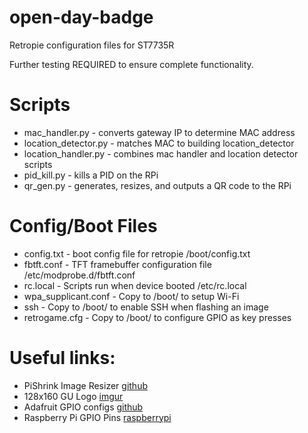 # open-day-badge

Retropie configuration files for ST7735R

Further testing REQUIRED to ensure complete functionality. 

# Scripts
- mac_handler.py - converts gateway IP to determine MAC address
- location_detector.py - matches MAC to building location_detector
- location_handler.py - combines mac handler and location detector scripts
- pid_kill.py - kills a PID on the RPi
- qr_gen.py - generates, resizes, and outputs a QR code to the RPi

# Config/Boot Files
- config.txt - boot config file for retropie /boot/config.txt
- fbtft.conf - TFT framebuffer configuration file /etc/modprobe.d/fbtft.conf  
- rc.local - Scripts run when device booted /etc/rc.local
- wpa_supplicant.conf - Copy to /boot/ to setup Wi-Fi
- ssh - Copy to /boot/ to enable SSH when flashing an image
- retrogame.cfg - Copy to /boot/ to configure GPIO as key presses

# Useful links:
- PiShrink Image Resizer [github](https://github.com/Drewsif/PiShrink)
- 128x160 GU Logo [imgur](https://i.imgur.com/65o2n7P.png)
- Adafruit GPIO configs [github](https://github.com/adafruit/Adafruit-Retrogame)
- Raspberry Pi GPIO Pins [raspberrypi](https://www.raspberrypi.org/documentation/usage/gpio/)
